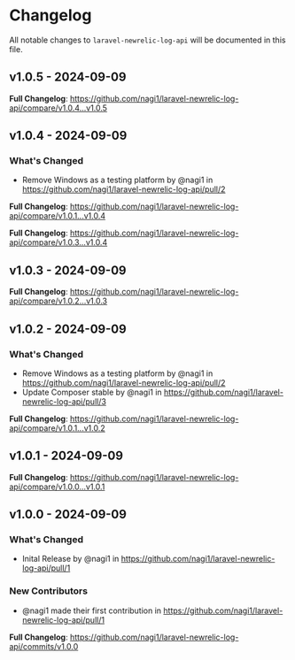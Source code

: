 # Changelog

All notable changes to `laravel-newrelic-log-api` will be documented in this file.

## v1.0.5 - 2024-09-09

**Full Changelog**: https://github.com/nagi1/laravel-newrelic-log-api/compare/v1.0.4...v1.0.5

## v1.0.4 - 2024-09-09

### What's Changed

* Remove Windows as a testing platform by @nagi1 in https://github.com/nagi1/laravel-newrelic-log-api/pull/2

**Full Changelog**: https://github.com/nagi1/laravel-newrelic-log-api/compare/v1.0.1...v1.0.4

**Full Changelog**: https://github.com/nagi1/laravel-newrelic-log-api/compare/v1.0.3...v1.0.4

## v1.0.3 - 2024-09-09

**Full Changelog**: https://github.com/nagi1/laravel-newrelic-log-api/compare/v1.0.2...v1.0.3

## v1.0.2 - 2024-09-09

### What's Changed

* Remove Windows as a testing platform by @nagi1 in https://github.com/nagi1/laravel-newrelic-log-api/pull/2
* Update Composer stable  by @nagi1 in https://github.com/nagi1/laravel-newrelic-log-api/pull/3

**Full Changelog**: https://github.com/nagi1/laravel-newrelic-log-api/compare/v1.0.1...v1.0.2

## v1.0.1 - 2024-09-09

**Full Changelog**: https://github.com/nagi1/laravel-newrelic-log-api/compare/v1.0.0...v1.0.1

## v1.0.0 - 2024-09-09

### What's Changed

* Inital Release by @nagi1 in https://github.com/nagi1/laravel-newrelic-log-api/pull/1

### New Contributors

* @nagi1 made their first contribution in https://github.com/nagi1/laravel-newrelic-log-api/pull/1

**Full Changelog**: https://github.com/nagi1/laravel-newrelic-log-api/commits/v1.0.0
